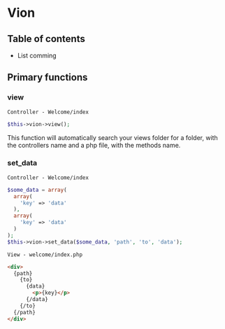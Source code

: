 # Vion

## Table of contents

- List comming

## Primary functions

### view
```
Controller - Welcome/index
```
```php
$this->vion->view();
```
This function will automatically search your views folder for a folder, with the controllers name and a php file, with the methods name.

### set_data
```
Controller - Welcome/index
```
```php
$some_data = array(
  array(
    'key' => 'data'
  ),
  array(
    'key' => 'data'
  )
);
$this->vion->set_data($some_data, 'path', 'to', 'data');
```
```
View - welcome/index.php
```
```html
<div>
  {path}
	{to}
	  {data}
		<p>{key}</p>
	  {/data}
	{/to}
  {/path}
</div>
```